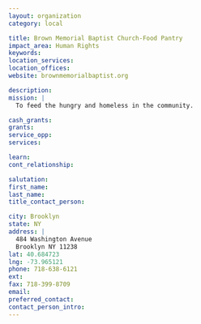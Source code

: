 ```yaml
---
layout: organization
category: local

title: Brown Memorial Baptist Church-Food Pantry
impact_area: Human Rights
keywords: 
location_services: 
location_offices: 
website: brownmemorialbaptist.org

description: 
mission: |
  To feed the hungry and homeless in the community.

cash_grants: 
grants: 
service_opp: 
services: 

learn: 
cont_relationship: 

salutation: 
first_name: 
last_name: 
title_contact_person: 

city: Brooklyn
state: NY
address: |
  484 Washington Avenue    
  Brooklyn NY 11238
lat: 40.684723
lng: -73.965121
phone: 718-638-6121
ext: 
fax: 718-399-8709
email: 
preferred_contact: 
contact_person_intro: 
---
```

